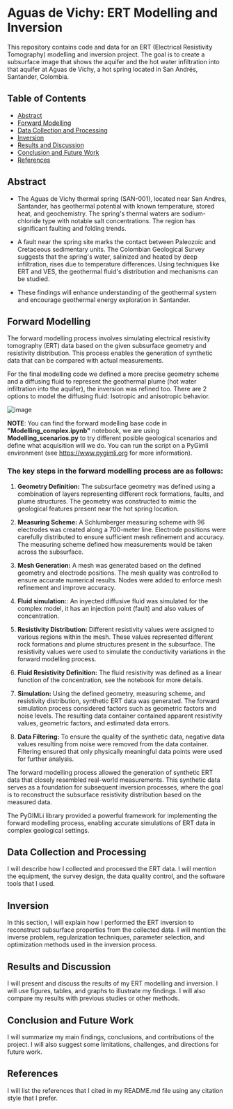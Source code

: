 # Aguas de Vichy: ERT Modelling and Inversion

This repository contains code and data for an ERT (Electrical Resistivity Tomography) modelling and inversion project. The goal is to create a subsurface image that shows the aquifer and the hot water infiltration into that aquifer at Aguas de Vichy, a hot spring located in San Andrés, Santander, Colombia.

## Table of Contents

- [Abstract](#abstract)
- [Forward Modelling](#forward-modelling)
- [Data Collection and Processing](#data-collection-and-processing)
- [Inversion](#inversion)
- [Results and Discussion](#results-and-discussion)
- [Conclusion and Future Work](#conclusion-and-future-work)
- [References](#references)

## Abstract

- The Aguas de Vichy thermal spring (SAN-001), located near San Andres, Santander, has geothermal potential with known temperature, stored heat, and geochemistry. The spring's thermal waters are sodium-chloride type with notable salt concentrations. The region has significant faulting and folding trends.

- A fault near the spring site marks the contact between Paleozoic and Cretaceous sedimentary units. The Colombian Geological Survey suggests that the spring's water, salinized and heated by deep infiltration, rises due to temperature differences. Using techniques like ERT and VES, the geothermal fluid's distribution and mechanisms can be studied. 

- These findings will enhance understanding of the geothermal system and encourage geothermal energy exploration in Santander.

## Forward Modelling

The forward modelling process involves simulating electrical resistivity tomography (ERT) data based on the given subsurface geometry and resistivity distribution. This process enables the generation of synthetic data that can be compared with actual measurements.

For the final modelling code we defined a more precise geometry scheme and a diffusing fluid to represent the geothermal plume (hot water infiltration into the aquifer), the inversion was refined too. There are 2 options to model the diffusing fluid: Isotropic and anisotropic behavior.

![image](https://github.com/jcmefra/Aguas_Vichy/assets/64992303/1450be8a-9fb3-4f1c-90d4-6bfde5633dab)

**NOTE**: You can find the forward modelling base code in **"Modelling_complex.ipynb"** notebook, we are using **Modelling_scenarios.py** to try different posible geological scenarios and define what acquisition will we do. You can run the script on a PyGimli environment (see https://www.pygimli.org for more information).


### The key steps in the forward modelling process are as follows:

1. **Geometry Definition:** The subsurface geometry was defined using a combination of layers representing different rock formations, faults, and plume structures. The geometry was constructed to mimic the geological features present near the hot spring location.

2. **Measuring Scheme:** A Schlumberger measuring scheme with 96 electrodes was created along a 700-meter line. Electrode positions were carefully distributed to ensure sufficient mesh refinement and accuracy. The measuring scheme defined how measurements would be taken across the subsurface.

3. **Mesh Generation:** A mesh was generated based on the defined geometry and electrode positions. The mesh quality was controlled to ensure accurate numerical results. Nodes were added to enforce mesh refinement and improve accuracy.

4. **Fluid simulation:**: An inyected diffusive fluid was simulated for the complex model, it has an injection point (fault) and also values of concentration. 

5. **Resistivity Distribution:** Different resistivity values were assigned to various regions within the mesh. These values represented different rock formations and plume structures present in the subsurface. The resistivity values were used to simulate the conductivity variations in the forward modelling process.

6. **Fluid Resistivity Definition:** The fluid resistivity was defined as a linear function of the concentration, see the notebook for more details. 

7. **Simulation:** Using the defined geometry, measuring scheme, and resistivity distribution, synthetic ERT data was generated. The forward simulation process considered factors such as geometric factors and noise levels. The resulting data container contained apparent resistivity values, geometric factors, and estimated data errors.

8. **Data Filtering:** To ensure the quality of the synthetic data, negative data values resulting from noise were removed from the data container. Filtering ensured that only physically meaningful data points were used for further analysis.

The forward modelling process allowed the generation of synthetic ERT data that closely resembled real-world measurements. This synthetic data serves as a foundation for subsequent inversion processes, where the goal is to reconstruct the subsurface resistivity distribution based on the measured data.

The PyGIMLi library provided a powerful framework for implementing the forward modelling process, enabling accurate simulations of ERT data in complex geological settings.

## Data Collection and Processing

I will describe how I collected and processed the ERT data. I will mention the equipment, the survey design, the data quality control, and the software tools that I used.

## Inversion

In this section, I will explain how I performed the ERT inversion to reconstruct subsurface properties from the collected data. I will mention the inverse problem, regularization techniques, parameter selection, and optimization methods used in the inversion process.

## Results and Discussion

I will present and discuss the results of my ERT modelling and inversion. I will use figures, tables, and graphs to illustrate my findings. I will also compare my results with previous studies or other methods.

## Conclusion and Future Work

I will summarize my main findings, conclusions, and contributions of the project. I will also suggest some limitations, challenges, and directions for future work.

## References

I will list the references that I cited in my README.md file using any citation style that I prefer.
